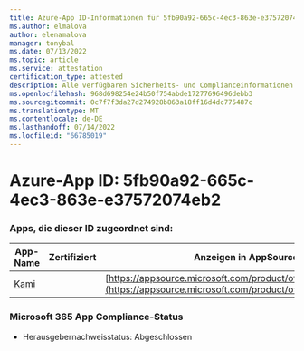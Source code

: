 ```yaml
---
title: Azure-App ID-Informationen für 5fb90a92-665c-4ec3-863e-e37572074eb2
ms.author: elmalova
author: elenamalova
manager: tonybal
ms.date: 07/13/2022
ms.topic: article
ms.service: attestation
certification_type: attested
description: Alle verfügbaren Sicherheits- und Complianceinformationen für 5fb90a92-665c-4ec3-863e-e37572074eb2.
ms.openlocfilehash: 968d698254e24b50f754abde17277696496debb3
ms.sourcegitcommit: 0c7f7f3da27d274928b863a18ff16d4dc775487c
ms.translationtype: MT
ms.contentlocale: de-DE
ms.lasthandoff: 07/14/2022
ms.locfileid: "66785019"
---
```

# <a name="azure-app-id-5fb90a92-665c-4ec3-863e-e37572074eb2"></a>Azure-App ID: 5fb90a92-665c-4ec3-863e-e37572074eb2


### <a name="apps-associated-with-this-id"></a>Apps, die dieser ID zugeordnet sind:
| **App-Name** | **Zertifiziert** | **Anzeigen in AppSource** |
|--------------|---------------|-----------------------|
| [Kami](../forward/WA200004148.md) |  | [https://appsource.microsoft.com/product/office/WA200004148](https://appsource.microsoft.com/product/office/WA200004148) |

### <a name="microsoft-365-app-compliance-status"></a>Microsoft 365 App Compliance-Status
- Herausgebernachweisstatus: Abgeschlossen
